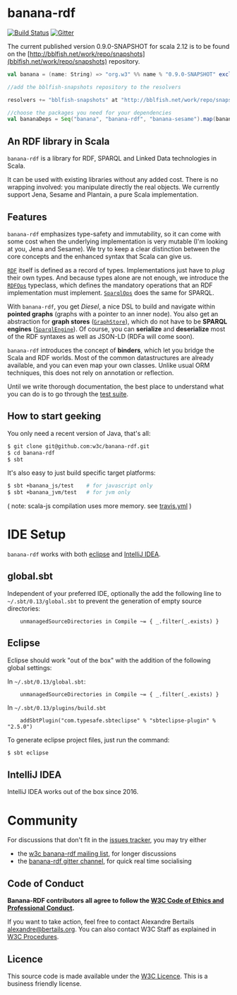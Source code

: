 banana-rdf
==========

[![Build Status](https://secure.travis-ci.org/w3c/banana-rdf.png)](http://travis-ci.org/w3c/banana-rdf) [![Gitter](https://badges.gitter.im/Join%20Chat.svg)](https://gitter.im/w3c/banana-rdf?utm_source=badge&utm_medium=badge&utm_campaign=pr-badge&utm_content=badge)

The current published version 0.9.0-SNAPSHOT for scala 2.12 is to be found on the [http://bblfish.net/work/repo/snapshots](bblfish.net/work/repo/snapshots) repository.

```scala
val banana = (name: String) => "org.w3" %% name % "0.9.0-SNAPSHOT" excludeAll (ExclusionRule(organization = "org.scala-stm"))

//add the bblfish-snapshots repository to the resolvers

resolvers += "bblfish-snapshots" at "http://bblfish.net/work/repo/snapshots"

//choose the packages you need for your dependencies
val bananaDeps = Seq("banana", "banana-rdf", "banana-sesame").map(banana)
```

An RDF library in Scala
-----------------------

`banana-rdf` is a library for RDF, SPARQL and Linked Data technologies
in Scala.

It can be used with existing libraries without any added cost. There
is no wrapping involved: you manipulate directly the real objects. We
currently support Jena, Sesame and Plantain, a pure Scala
implementation.

Features
--------

`banana-rdf` emphasizes type-safety and immutability, so it can come
with some cost when the underlying implementation is very mutable (I'm
looking at you, Jena and Sesame). We try to keep a clear distinction
between the core concepts and the enhanced syntax that Scala can give
us.

[`RDF`](rdf/shared/src/main/scala/org/w3/banana/RDF.scala)
itself is defined as a record of types. Implementations just have to
_plug_ their own types. And because types alone are not enough, we
introduce the
[`RDFOps`](rdf/shared/src/main/scala/org/w3/banana/RDFOps.scala)
typeclass, which defines the mandatory operations that an RDF
implementation must
implement. [`SparqlOps`](rdf/shared/src/main/scala/org/w3/banana/SparqlOps.scala)
does the same for SPARQL.

With `banana-rdf`, you get _Diesel_, a nice DSL to build and navigate
within **pointed graphs** (graphs with a pointer to an inner
node). You also get an abstraction for **graph stores**
([`GraphStore`](rdf/shared/src/main/scala/org/w3/banana/GraphStore.scala)), 
which do not have to be **SPARQL engines**
([`SparqlEngine`](rdf/shared/src/main/scala/org/w3/banana/SparqlEngine.scala)). 
Of course, you can **serialize** and **deserialize**
most of the RDF syntaxes as well as JSON-LD (RDFa will come soon).

`banana-rdf` introduces the concept of **binders**, which let you
bridge the Scala and RDF worlds. Most of the common datastructures are
already available, and you can even map your own classes. Unlike usual
ORM techniques, this does not rely on annotation or reflection.

Until we write thorough documentation, the best place to understand
what you can do is to go through the [test
suite](https://github.com/w3c/banana-rdf/tree/series/0.8.x/rdf-test-suite).

How to start geeking
--------------------

You only need a recent version of Java, that's all:

``` bash
$ git clone git@github.com:w3c/banana-rdf.git
$ cd banana-rdf
$ sbt
```

It's also easy to just build specific target platforms:
    
``` bash
$ sbt +banana_js/test    # for javascript only 
$ sbt +banana_jvm/test   # for jvm only
```

( note: scala-js compilation uses more memory. see [travis.yml](.travis.yml) )

IDE Setup
=========

`banana-rdf` works with both [eclipse](https://www.eclipse.org/) and [IntelliJ IDEA](http://www.jetbrains.com/idea/).

global.sbt
----------
Independent of your preferred IDE, optionally the add the following line to `~/.sbt/0.13/global.sbt` to prevent the 
generation of empty source directories:

```
    unmanagedSourceDirectories in Compile ~= { _.filter(_.exists) }
```

Eclipse
-------
Eclipse should work "out of the box" with the addition of the following global settings:

In `~/.sbt/0.13/global.sbt`:

```
    unmanagedSourceDirectories in Compile ~= { _.filter(_.exists) }
```

In `~/.sbt/0.13/plugins/build.sbt`

```
    addSbtPlugin("com.typesafe.sbteclipse" % "sbteclipse-plugin" % "2.5.0")
```

To generate eclipse project files, just run the command:

``` bash
$ sbt eclipse
```

IntelliJ IDEA
-------------

IntelliJ IDEA works out of the box since 2016.


Community
=========

For discussions that don't fit in the [issues tracker](https://github.com/w3c/banana-rdf/issues), you may try
either 
*  the [w3c banana-rdf mailing list](http://lists.w3.org/Archives/Public/public-banana-rdf/), for longer discussions
*  the [banana-rdf gitter channel](https://gitter.im/banana-rdf/banana-rdf), for quick real time socialising

Code of Conduct
---------------

**Banana-RDF contributors all agree to follow the [W3C Code of Ethics and Professional Conduct](http://www.w3.org/Consortium/cepc/).**

If you want to take action, feel free to contact Alexandre Bertails <alexandre@bertails.org>. You can also contact W3C Staff as explained in [W3C Procedures](http://www.w3.org/Consortium/pwe/#Procedures).

Licence
-------

This source code is made available under the [W3C Licence](http://opensource.org/licenses/W3C). This is a business friendly license.

